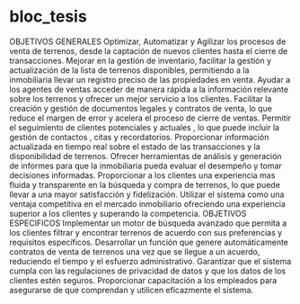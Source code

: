 # bloc_tesis


OBJETIVOS GENERALES
Optimizar, Automatizar y Agilizar los procesos de venta de terrenos, desde la captación de nuevos clientes hasta el cierre de transacciones.
Mejorar en la gestión de inventario, facilitar la gestión y actualización de la lista de terrenos disponibles, permitiendo a la inmobiliaria llevar un registro preciso de las propiedades en venta.
Ayudar a los agentes de ventas acceder de manera rápida a la información relevante sobre los terrenos y ofrecer un mejor servicio a los clientes.
Facilitar la creación y gestión de documentos legales y contratos de venta, lo que reduce el margen de error y acelera el proceso de cierre de ventas.
Permitir el seguimiento de clientes potenciales y actuales , lo que puede incluir la gestión de contactos , citas y recordatorios.
Proporcionar información actualizada en tiempo real sobre el estado de las transacciones y la disponibilidad de terrenos.
Ofrecer herramientas de análisis y generación de informes para que la inmobiliaria pueda evaluar el desempeño y tomar decisiones informadas.
Proporcionar a los clientes una experiencia mas fluida y transparente en la búsqueda y compra de terrenos, lo que puede llevar a una mayor satisfacción y fidelización.
Utilizar el sistema como una ventaja competitiva en el mercado inmobiliario ofreciendo una experiencia superior a los clientes y superando la competencia.
OBJETIVOS ESPECIFICOS
Implementar un motor de búsqueda avanzado que permita a los clientes filtrar y encontrar terrenos de acuerdo con sus preferencias y requisitos específicos.
Desarrollar un función que genere automáticamente contratos de venta de terrenos una vez que se llegue a un acuerdo, reduciendo el tiempo y el esfuerzo administrativo.
Garantizar que el sistema cumpla con las regulaciones de privacidad de datos y que los datos de los clientes estén seguros.
Proporcionar capacitación a los empleados para asegurarse de que comprendan y utilicen eficazmente el sistema.

